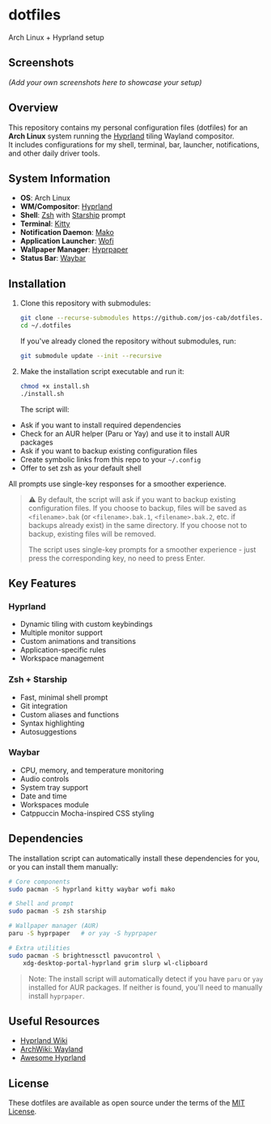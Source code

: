 # dotfiles

Arch Linux + Hyprland setup

## Screenshots

_(Add your own screenshots here to showcase your setup)_

## Overview

This repository contains my personal configuration files (dotfiles) for an **Arch Linux** system running the [Hyprland](https://hyprland.org/) tiling Wayland compositor.  
It includes configurations for my shell, terminal, bar, launcher, notifications, and other daily driver tools.

## System Information

-   **OS**: Arch Linux
-   **WM/Compositor**: [Hyprland](https://hyprland.org/)
-   **Shell**: [Zsh](https://www.zsh.org/) with [Starship](https://starship.rs/) prompt
-   **Terminal**: [Kitty](https://sw.kovidgoyal.net/kitty/)
-   **Notification Daemon**: [Mako](https://github.com/emersion/mako)
-   **Application Launcher**: [Wofi](https://hg.sr.ht/~scoopta/wofi)
-   **Wallpaper Manager**: [Hyprpaper](https://github.com/hyprwm/hyprpaper)
-   **Status Bar**: [Waybar](https://github.com/Alexays/Waybar)

## Installation

1. Clone this repository with submodules:

    ```bash
    git clone --recurse-submodules https://github.com/jos-cab/dotfiles.git ~/.dotfiles
    cd ~/.dotfiles
    ```

    If you've already cloned the repository without submodules, run:

    ```bash
    git submodule update --init --recursive
    ```

2. Make the installation script executable and run it:

    ```bash
    chmod +x install.sh
    ./install.sh
    ```

    The script will:

-   Ask if you want to install required dependencies
-   Check for an AUR helper (Paru or Yay) and use it to install AUR packages
-   Ask if you want to backup existing configuration files
-   Create symbolic links from this repo to your `~/.config`
-   Offer to set zsh as your default shell

All prompts use single-key responses for a smoother experience.

> ⚠️ By default, the script will ask if you want to backup existing configuration files.
> If you choose to backup, files will be saved as `<filename>.bak` (or `<filename>.bak.1`, `<filename>.bak.2`, etc. if backups already exist) in the same directory.
> If you choose not to backup, existing files will be removed.
> 
> The script uses single-key prompts for a smoother experience - just press the corresponding key, no need to press Enter.

## Key Features

### Hyprland

-   Dynamic tiling with custom keybindings
-   Multiple monitor support
-   Custom animations and transitions
-   Application-specific rules
-   Workspace management

### Zsh + Starship

-   Fast, minimal shell prompt
-   Git integration
-   Custom aliases and functions
-   Syntax highlighting
-   Autosuggestions

### Waybar

-   CPU, memory, and temperature monitoring
-   Audio controls
-   System tray support
-   Date and time
-   Workspaces module
-   Catppuccin Mocha-inspired CSS styling

## Dependencies

The installation script can automatically install these dependencies for you, or you can install them manually:

```bash
# Core components
sudo pacman -S hyprland kitty waybar wofi mako

# Shell and prompt
sudo pacman -S zsh starship

# Wallpaper manager (AUR)
paru -S hyprpaper   # or yay -S hyprpaper

# Extra utilities
sudo pacman -S brightnessctl pavucontrol \
    xdg-desktop-portal-hyprland grim slurp wl-clipboard
```

> Note: The install script will automatically detect if you have `paru` or `yay` installed for AUR packages. If neither is found, you'll need to manually install `hyprpaper`.

## Useful Resources

-   [Hyprland Wiki](https://wiki.hyprland.org/)
-   [ArchWiki: Wayland](https://wiki.archlinux.org/title/Wayland)
-   [Awesome Hyprland](https://github.com/hyprland-community/awesome-hyprland)

## License

These dotfiles are available as open source under the terms of the [MIT License](LICENSE).
